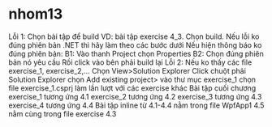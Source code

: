 # nhom13
Lỗi 1: Chọn bài tập để build
VD: bài tập exercise 4_3. Chọn build. Nếu lỗi ko đúng phiên bản .NET thì hãy làm theo các bước dưới
Nếu hiện thông báo ko đúng phiên bản:
	B1: Vào thanh Project chọn Properties
	B2: Chọn đúng phiên bản nó yêu cầu
Rồi click vào bên phải build lại
Lỗi 2: Nếu ko thấy các file exercise_1, exercise_2,...
Chọn View>Solution Explorer
Click chuột phải Solution Explorer chọn Add existing project> vào thư mục exercise_1 chọn file exercise_1.csprj
làm lần lượt với các exercise khác
Bài tập cuối chương
	exercise_1 tương ứng 4.1
	exercise_2 tương ứng 4.2
	exercise_3 tương ứng 4.3
	exercise_4 tương ứng 4.4
Bài tập inline
	từ 4.1-4.4 nằm trong file WpfApp1
	4.5 nằm cùng trong file exercise 4.3
